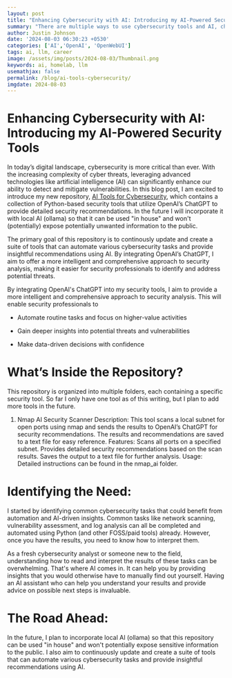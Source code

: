 ```yaml
---
layout: post
title: "Enhancing Cybersecurity with AI: Introducing my AI-Powered Security Tools"
summary: "There are multiple ways to use cybersecurity tools and AI, choose your path."
author: Justin Johnson
date: '2024-08-03 06:30:23 +0530'
categories: ['AI','OpenAI', 'OpenWebUI']
tags: ai, llm, career
image: /assets/img/posts/2024-08-03/Thumbnail.png
keywords: ai, homelab, llm
usemathjax: false
permalink: /blog/ai-tools-cybersecurity/
imgdate: 2024-08-03
---
```


# Enhancing Cybersecurity with AI: Introducing my AI-Powered Security Tools

In today’s digital landscape, cybersecurity is more critical than ever. With the increasing complexity of cyber threats, leveraging advanced technologies like artificial intelligence (AI) can significantly enhance our ability to detect and mitigate vulnerabilities. In this blog post, I am excited to introduce my new repository, [AI Tools for Cybersecurity](https://github.com/justin-m-johnson/ai_tools), which contains a collection of Python-based security tools that utilize OpenAI’s ChatGPT to provide detailed security recommendations. In the future I will incorporate it with local AI (ollama) so that it can be used "in house" and won't (potentially) expose potentially unwanted information to the public.

The primary goal of this repository is to continously update and create a suite of tools that can automate various cybersecurity tasks and provide insightful recommendations using AI. By integrating OpenAI’s ChatGPT, I aim to offer a more intelligent and comprehensive approach to security analysis, making it easier for security professionals to identify and address potential threats.

By integrating OpenAI's ChatGPT into my security tools, I aim to provide a more intelligent and comprehensive approach to security analysis. This will enable security professionals to

- Automate routine tasks and focus on higher-value activities

- Gain deeper insights into potential threats and vulnerabilities

- Make data-driven decisions with confidence

# What’s Inside the Repository?
This repository is organized into multiple folders, each containing a specific security tool. So far I only have one tool as of this writing, but I plan to add more tools in the future.

1. Nmap AI Security Scanner
Description: This tool scans a local subnet for open ports using nmap and sends the results to OpenAI’s ChatGPT for security recommendations. The results and recommendations are saved to a text file for easy reference.
Features:
Scans all ports on a specified subnet.
Provides detailed security recommendations based on the scan results.
Saves the output to a text file for further analysis.
Usage: Detailed instructions can be found in the nmap_ai folder.


# Identifying the Need: 

I started by identifying common cybersecurity tasks that could benefit from automation and AI-driven insights. Common tasks like network scanning, vulnerability assessment, and log analysis can all be completed and automated using Python (and other FOSS/paid tools) already. However, once you have the results, you need to know how to interpret them.


As a fresh cybersecurity analyst or someone new to the field, understanding how to read and interpret the results of these tasks can be overwhelming. That's where AI comes in. It can help you by providing insights that you would otherwise have to manually find out yourself. Having an AI assistant who can help you understand your results and provide advice on possible next steps is invaluable.


# The Road Ahead:


In the future, I plan to incorporate local AI (ollama) so that this repository can be used "in house" and won't potentially expose sensitive information to the public. I also aim to continuously update and create a suite of tools that can automate various cybersecurity tasks and provide insightful recommendations using AI.

